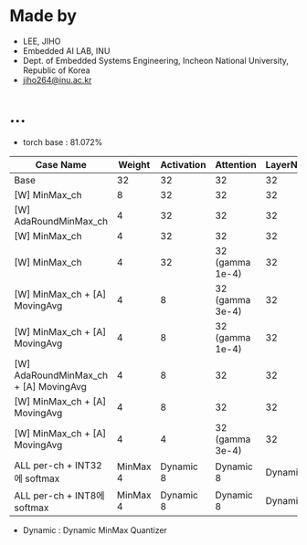 
# Made by
- LEE, JIHO
- Embedded AI LAB, INU 
- Dept. of Embedded Systems Engineering, Incheon National University, Republic of Korea
- jiho264@inu.ac.kr  



# ...
- torch base : 81.072%

| Case Name                             | Weight   | Activation | Attention       | LayerNorm | Acc @ 1 |
| ------------------------------------- | -------- | ---------- | --------------- | --------- | ------- |
| Base                                  | 32       | 32         | 32              | 32        | 81.068% |
| [W] MinMax_ch                         | 8        | 32         | 32              | 32        | 81.058% |
| [W] AdaRoundMinMax_ch                 | 4        | 32         | 32              | 32        | 80.668% |
| [W] MinMax_ch                         | 4        | 32         | 32              | 32        | 80.144% |
| [W] MinMax_ch                         | 4        | 32         | 32 (gamma 1e-4) | 32        | 80.116% |
| [W] MinMax_ch + [A] MovingAvg         | 4        | 8          | 32 (gamma 3e-4) | 32        | 80.030% |
| [W] MinMax_ch + [A] MovingAvg         | 4        | 8          | 32 (gamma 1e-4) | 32        | 80.020% |
| [W] AdaRoundMinMax_ch + [A] MovingAvg | 4        | 8          | 32              | 32        | 80.536% |
| [W] MinMax_ch + [A] MovingAvg         | 4        | 8          | 32              | 32        | 79.976% |
| [W] MinMax_ch + [A] MovingAvg         | 4        | 4          | 32 (gamma 3e-4) | 32        | 1.758%  |
| ALL per-ch + INT32에 softmax          | MinMax 4 | Dynamic 8  | Dynamic 8       | Dynamic 8 | 79.534% |
| ALL per-ch + INT8에 softmax           | MinMax 4 | Dynamic 8  | Dynamic 8       | Dynamic 8 | 79.426% |

- Dynamic : Dynamic MinMax Quantizer